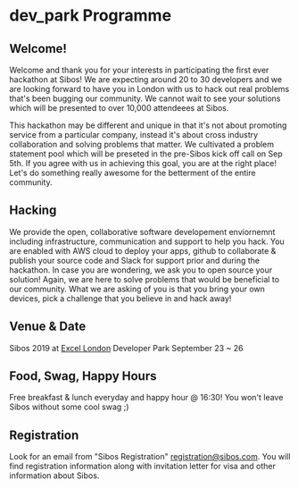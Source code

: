 # dev_park Programme

## Welcome!

Welcome and thank you for your interests in participating the first ever hackathon at Sibos! We are expecting around 20 to 30 developers and we are looking forward to have you in London with us to hack out real problems that's been bugging our community. We cannot wait to see your solutions which will be presented to over 10,000 attendeees at Sibos. 

This hackathon may be different and unique in that it's not about promoting service from a particular company, instead it's about cross industry collaboration and solving problems that matter. We cultivated a problem statement pool which will be preseted in the pre-Sibos kick off call on Sep 5th. If you agree with us in achieving this goal, you are at the right place! Let's do something really awesome for the betterment of the entire community.

## Hacking

We provide the open, collaborative software developement enviornemnt including infrastructure, communication and support to help you hack. You are enabled with AWS cloud to deploy your apps, github to collaborate & publish your source code and Slack for support prior and during the hackathon. In case you are wondering, we ask you to open source your solution! Again, we are here to solve problems that would be beneficial to our community. What we are asking of you is that you bring your own devices, pick a challenge that you believe in and hack away!

## Venue & Date

Sibos 2019 at [Excel London](https://www.excel.london/) 
Developer Park
September 23 ~ 26

## Food, Swag, Happy Hours

Free breakfast & lunch everyday and happy hour @ 16:30! You won't leave Sibos without some cool swag ;)

## Registration

Look for an email from "Sibos Registration" <registration@sibos.com>.
You will find registration information along with invitation letter for visa and other information about Sibos. 
